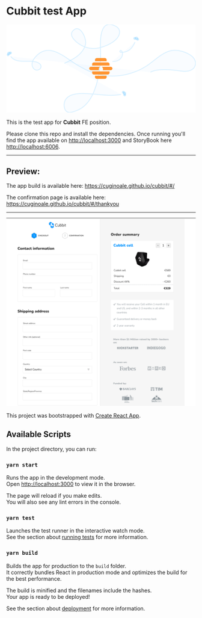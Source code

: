 # Cubbit test App

<div align="center">
    <img  src='./src/assets/svgs/swarn.svg' />
</div>

This is the test app for **Cubbit** FE position.

Please clone this repo and install the dependencies.
Once running you'll find the app available on [http://localhost:3000](http://localhost:3000) and StoryBook here [http://localhost:6006](http://localhost:6006/?path=/story/base-button--button).

---

## Preview:

The app build is available here: https://cuginoale.github.io/cubbit/#/

The confirmation page is available here: https://cuginoale.github.io/cubbit/#/thankyou

---

<div align="center">
    <img  src='./src/assets/screenshot.png' />
</div>

This project was bootstrapped with [Create React App](https://github.com/facebook/create-react-app).

## Available Scripts

In the project directory, you can run:

### `yarn start`

Runs the app in the development mode.\
Open [http://localhost:3000](http://localhost:3000) to view it in the browser.

The page will reload if you make edits.\
You will also see any lint errors in the console.

### `yarn test`

Launches the test runner in the interactive watch mode.\
See the section about [running tests](https://facebook.github.io/create-react-app/docs/running-tests) for more information.

### `yarn build`

Builds the app for production to the `build` folder.\
It correctly bundles React in production mode and optimizes the build for the best performance.

The build is minified and the filenames include the hashes.\
Your app is ready to be deployed!

See the section about [deployment](https://facebook.github.io/create-react-app/docs/deployment) for more information.
